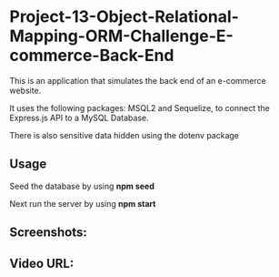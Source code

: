 # Project-13-Object-Relational-Mapping-ORM-Challenge-E-commerce-Back-End

This is an application that simulates the back end of an e-commerce website.

It uses the following packages: MSQL2 and Sequelize, to connect the Express.js API to a MySQL Database. 

There is also sensitive data hidden using the dotenv package


## Usage

Seed the database by using **npm seed**

Next run the server by using **npm start**

## Screenshots:

## Video URL:
